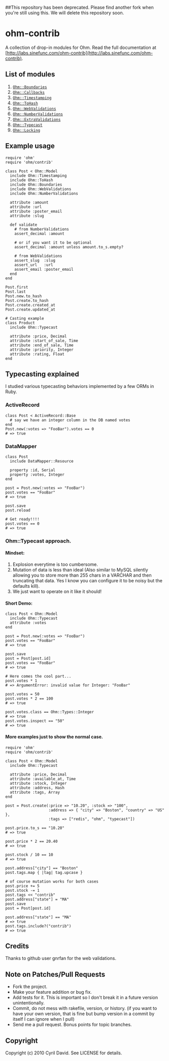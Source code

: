 ##This repository has been deprecated. Please find another fork when you're still using this. We will delete this repository soon.

ohm-contrib
===========

A collection of drop-in modules for Ohm. Read the full documentation at
[http://labs.sinefunc.com/ohm-contrib](http://labs.sinefunc.com/ohm-contrib).

List of modules
---------------
1. [`Ohm::Boundaries`](http://labs.sinefunc.com/ohm-contrib/doc/Ohm/Boundaries.html)
2. [`Ohm::Callbacks`](http://labs.sinefunc.com/ohm-contrib/doc/Ohm/Callbacks.html)
3. [`Ohm::Timestamping`](http://labs.sinefunc.com/ohm-contrib/doc/Ohm/Timestamping.html)
4. [`Ohm::ToHash`](http://labs.sinefunc.com/ohm-contrib/doc/Ohm/ToHash.html)
5. [`Ohm::WebValidations`](http://labs.sinefunc.com/ohm-contrib/doc/Ohm/WebValidations.html)
6. [`Ohm::NumberValidations`](http://labs.sinefunc.com/ohm-contrib/doc/Ohm/NumberValidations.html)
7. [`Ohm::ExtraValidations`](http://labs.sinefunc.com/ohm-contrib/doc/Ohm/ExtraValidations.html)
8. [`Ohm::Typecast`](http://labs.sinefunc.com/ohm-contrib/doc/Ohm/Typecast.html)
9. [`Ohm::Locking`](http://labs.sinefunc.com/ohm-contrib/doc/Ohm/Locking.html)

Example usage
-------------

    require 'ohm'
    require 'ohm/contrib'

    class Post < Ohm::Model
      include Ohm::Timestamping
      include Ohm::ToHash
      include Ohm::Boundaries
      include Ohm::WebValidations
      include Ohm::NumberValidations

      attribute :amount
      attribute :url
      attribute :poster_email
      attribute :slug

      def validate
        # from NumberValidations
        assert_decimal :amount

        # or if you want it to be optional
        assert_decimal :amount unless amount.to_s.empty?

        # from WebValidations
        assert_slug  :slug
        assert_url   :url
        assert_email :poster_email
      end
    end

    Post.first
    Post.last
    Post.new.to_hash
    Post.create.to_hash
    Post.create.created_at
    Post.create.updated_at

    # Casting example
    class Product
      include Ohm::Typecast

      attribute :price, Decimal
      attribute :start_of_sale, Time
      attribute :end_of_sale, Time
      attribute :priority, Integer
      attribute :rating, Float
    end

Typecasting explained
---------------------

I studied various typecasting behaviors implemented by a few ORMs in Ruby.

### ActiveRecord

    class Post < ActiveRecord::Base
      # say we have an integer column in the DB named votes
    end
    Post.new(:votes => "FooBar").votes == 0
    # => true

### DataMapper
    class Post
      include DataMapper::Resource

      property :id, Serial
      property :votes, Integer
    end

    post = Post.new(:votes => "FooBar")
    post.votes == "FooBar"
    # => true

    post.save
    post.reload

    # Get ready!!!!
    post.votes == 0
    # => true

### Ohm::Typecast approach.

#### Mindset:

1. Explosion everytime is too cumbersome.
2. Mutation of data is less than ideal (Also similar to MySQL silently allowing you
   to store more than 255 chars in a VARCHAR and then truncating that data. Yes I know
   you can configure it to be noisy but the defaults kill).
3. We just want to operate on it like it should!

#### Short Demo:
    class Post < Ohm::Model
      include Ohm::Typecast
      attribute :votes
    end

    post = Post.new(:votes => "FooBar")
    post.votes == "FooBar"
    # => true

    post.save
    post = Post[post.id]
    post.votes == "FooBar"
    # => true

    # Here comes the cool part...
    post.votes * 1
    # => ArgumentError: invalid value for Integer: "FooBar"

    post.votes = 50
    post.votes * 2 == 100
    # => true

    post.votes.class == Ohm::Types::Integer
    # => true
    post.votes.inspect == "50"
    # => true

#### More examples just to show the normal case.

    require 'ohm'
    require 'ohm/contrib'

    class Post < Ohm::Model
      include Ohm::Typecast

      attribute :price, Decimal
      attribute :available_at, Time
      attribute :stock, Integer
      attribute :address, Hash
      attribute :tags, Array
    end

    post = Post.create(:price => "10.20", :stock => "100",
                       :address => { "city" => "Boston", "country" => "US" },
                       :tags => ["redis", "ohm", "typecast"])

    post.price.to_s == "10.20"
    # => true

    post.price * 2 == 20.40
    # => true

    post.stock / 10 == 10
    # => true

    post.address["city"] == "Boston"
    post.tags.map { |tag| tag.upcase }

    # of course mutation works for both cases
    post.price += 5
    post.stock -= 1
    post.tags << "contrib"
    post.address["state"] = "MA"
    post.save
    post = Post[post.id]

    post.address["state"] == "MA"
    # => true
    post.tags.include?("contrib")
    # => true


Credits
-------
Thanks to github user gnrfan for the web validations.

Note on Patches/Pull Requests
-----------------------------
* Fork the project.
* Make your feature addition or bug fix.
* Add tests for it. This is important so I don't break it in a
  future version unintentionally.
* Commit, do not mess with rakefile, version, or history.
  (if you want to have your own version, that is fine but bump version in a
  commit by itself I can ignore when I pull)
* Send me a pull request. Bonus points for topic branches.

Copyright
---------
Copyright (c) 2010 Cyril David. See LICENSE for details.
